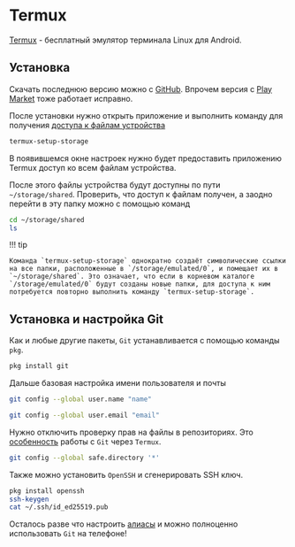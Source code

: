# Termux

[Termux](https://www.google.com/url?sa=t&source=web&rct=j&opi=89978449&url=https://termux.dev/en/&ved=2ahUKEwiwtP-i8-6KAxUmCRAIHdzFLIMQFnoECBcQAQ&usg=AOvVaw3QQbzyEPPj93rvMGGQkfpC) - бесплатный эмулятор терминала Linux для Android.

## Установка

Скачать последнюю версию можно с [GitHub](https://github.com/termux/termux-app/releases). Впрочем версия с [Play Market](https://play.google.com/store/apps/details?id=com.termux) тоже работает исправно.

После установки нужно открыть приложение и выполнить команду для получения [доступа к файлам устройства](https://android.stackexchange.com/a/185949)
```sh
termux-setup-storage
```
В появившемся окне настроек нужно будет предоставить приложению Termux доступ ко всем файлам устройства.

После этого файлы устройства будут доступны по пути `~/storage/shared`. Проверить, что доступ к файлам получен, а заодно перейти в эту папку можно с помощью команд

```sh
cd ~/storage/shared
ls
```

!!! tip

    Команда `termux-setup-storage` однократно создаёт символические ссылки на все папки, расположенные в `/storage/emulated/0`, и помещает их в `~/storage/shared`. Это означает, что если в корневом каталоге `/storage/emulated/0` будут созданы новые папки, для доступа к ним потребуется повторно выполнить команду `termux-setup-storage`.


## Установка и настройка Git

Как и любые другие пакеты, `Git` устанавливается с помощью команды `pkg`.

```sh
pkg install git
```

Дальше базовая настройка имени пользователя и почты

```sh
git config --global user.name "name"
```
```sh
git config --global user.email "email"
```

Нужно отключить проверку прав на файлы в репозиториях. Это [особенность](https://stackoverflow.com/a/77628879) работы с `Git` через `Termux`.

```sh
git config --global safe.directory '*'
```

Также можно установить `OpenSSH` и сгенерировать SSH ключ.

```sh
pkg install openssh
ssh-keygen
cat ~/.ssh/id_ed25519.pub
```

Осталось разве что настроить [алиасы](../git/aliases.md) и можно полноценно использовать `Git` на телефоне!